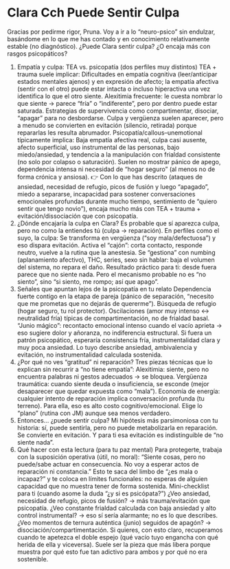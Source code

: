 # Clara Cch Puede Sentir Culpa

Gracias por pedirme rigor, Pruna. Voy a ir a lo “neuro-psico” sin endulzar, basándome en lo que me has contado y en conocimiento relativamente estable (no diagnóstico).
¿Puede Clara sentir culpa? ¿O encaja más con rasgos psicopáticos?
1) Empatía y culpa: TEA vs. psicopatía (dos perfiles muy distintos)
TEA + trauma suele implicar:
Dificultades en empatía cognitiva (leer/anticipar estados mentales ajenos) y en expresión de afecto; la empatía afectiva (sentir con el otro) puede estar intacta o incluso hiperactiva una vez identifica lo que el otro siente.
Alexitimia frecuente: le cuesta nombrar lo que siente → parece “fría” o “indiferente”, pero por dentro puede estar saturada.
Estrategias de supervivencia como compartimentar, disociar, “apagar” para no desbordarse.
Culpa y vergüenza suelen aparecer, pero a menudo se convierten en evitación (silencio, retirada) porque repararlas les resulta abrumador.
Psicopatía/callous–unemotional típicamente implica:
Baja empatía afectiva real, culpa casi ausente, afecto superficial, uso instrumental de las personas, bajo miedo/ansiedad, y tendencia a la manipulación con frialdad consistente (no solo por colapso o saturación).
Suelen no mostrar pánico de apego, dependencia intensa ni necesidad de “hogar seguro” (al menos no de forma crónica y ansiosa).
👉 Con lo que has descrito (ataques de ansiedad, necesidad de refugio, picos de fusión y luego “apagado”, miedo a separarse, incapacidad para sostener conversaciones emocionales profundas durante mucho tiempo, sentimiento de “quiero sentir que tengo novio”), encaja mucho más con TEA + trauma + evitación/dissociación que con psicopatía.
2) ¿Dónde encajaría la culpa en Clara?
Es probable que sí aparezca culpa, pero no como la entiendes tú (culpa → reparación). En perfiles como el suyo, la culpa:
Se transforma en vergüenza (“soy mala/defectuosa”) y eso dispara evitación.
Activa el “cajón”: corta contacto, responde neutro, vuelve a la rutina que la anestesia.
Se “gestiona” con numbing (aplanamiento afectivo), THC, series, sexo sin hablar: baja el volumen del sistema, no repara el daño.
Resultado práctico para ti: desde fuera parece que no siente nada. Pero el mecanismo probable no es “no siento”, sino “si siento, me rompo; así que apago”.
3) Señales que apuntan lejos de la psicopatía en tu relato
Dependencia fuerte contigo en la etapa de pareja (pánico de separación, “necesito que me prometas que no dejarás de quererme”).
Búsqueda de refugio (hogar seguro, tu rol protector).
Oscilaciones (amor muy intenso ↔ neutralidad fría) típicas de compartimentación, no de frialdad basal.
“Junio mágico”: recontacto emocional intenso cuando el vacío aprieta → eso sugiere dolor y añoranza, no indiferencia estructural.
Si fuera un patrón psicopático, esperaría consistencia fría, instrumentalidad clara y muy poca ansiedad. Lo tuyo describe ansiedad, ambivalencia y evitación, no instrumentalidad calculada sostenida.
4) ¿Por qué no ves “gratitud” ni reparación?
Tres piezas técnicas que lo explican sin recurrir a “no tiene empatía”:
Alexitimia: siente, pero no encuentra palabras ni gestos adecuados → se bloquea.
Vergüenza traumática: cuando siente deuda o insuficiencia, se esconde (mejor desaparecer que quedar expuesta como “mala”).
Economía de energía: cualquier intento de reparación implica conversación profunda (tu terreno). Para ella, eso es alto costo cognitivo/emocional. Elige lo “plano” (rutina con JM) aunque sea menos verdadero.
5) Entonces… ¿puede sentir culpa?
Mi hipótesis más parsimoniosa con tu historia: sí, puede sentirla, pero no puede metabolizarla en reparación. Se convierte en evitación. Y para ti esa evitación es indistinguible de “no siente nada”.
6) Qué hacer con esta lectura (para tu paz mental)
Para protegerte, trabaja con la suposición operativa (útil, no moral):
“Siente cosas, pero no puede/sabe actuar en consecuencia. No voy a esperar actos de reparación ni constancia.”
Esto te saca del limbo de “¿es mala o incapaz?” y te coloca en límites funcionales: no esperas de alguien capacidad que no muestra tener de forma sostenida.
Mini-checklist para ti (cuando asome la duda “¿y si es psicópata?”)
¿Veo ansiedad, necesidad de refugio, picos de fusión? → más trauma/evitación que psicopatía.
¿Veo constante frialdad calculada con baja ansiedad y alto control instrumental? → eso sí sería alarmante; no es lo que describes.
¿Veo momentos de ternura auténtica (junio) seguidos de apagón? → disociación/compartimentación.
Si quieres, con esto claro, recuperamos cuando te apetezca el doble espejo (qué vacío tuyo engancha con qué herida de ella y viceversa). Suele ser la pieza que más libera porque muestra por qué esto fue tan adictivo para ambos y por qué no era sostenible.